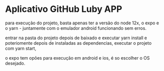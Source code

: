 # Aplicativo GitHub Luby APP

para execução do projeto, basta apenas ter a versão do node 12x, o expo e o yarn - juntamente com o emulador android funcionando sem erros.

entrar na pasta do projeto depois de baixado e executar yarn install e poteriomente depois de instaladas as dependencias, executar o projeto com yarn start,

o expo tem opões para execução em android e ios, é so escolher o OS desejado.
